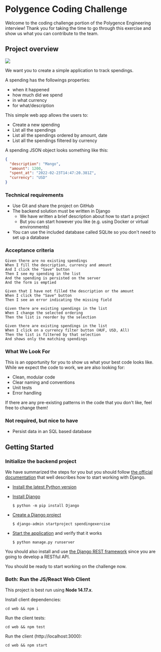 # Polygence Coding Challenge

Welcome to the coding challenge portion of the Polygence Engineering interview! Thank you for taking the time to go through this exercise and show us what you can contribute to the team.

## Project overview

![](app.png)

We want you to create a simple application to track spendings.

A spending has the followings properties:

- when it happened
- how much did we spend
- in what currency
- for what/description

This simple web app allows the users to:

- Create a new spending
- List all the spendings
- List all the spendings ordered by amount, date
- List all the spendings filtered by currency

A spending JSON object looks something like this:

```json
{
  "description": "Mango",
  "amount": 1200,
  "spent_at": "2022-02-23T14:47:20.381Z",
  "currency": "USD"
}
```

### Technical requirements

- Use Git and share the project on GitHub
- The backend solution must be written in Django
  - We have written a brief description about how to start a project
  - But you can start however you like (e.g. using Docker or virtual environments)
- You can use the included database called SQLite so you don't need to set up a database

### Acceptance criteria

```cucumber
Given there are no existing spendings
When I fill the description, currency and amount
And I click the "Save" button
Then I see my spending in the list
And the spending is persisted on the server
And the form is emptied

Given that I have not filled the description or the amount
When I click the "Save" button
Then I see an error indicating the missing field

Given there are existing spendings in the list
When I change the selected ordering
Then the list is reorder by the selection

Given there are existing spendings in the list
When I click on a currency filter button (HUF, USD, All)
Then the list is filtered by that selection
And shows only the matching spendings
```

### What We Look For

This is an opportunity for you to show us what your best code looks like. While we expect the code to work, we are also looking for:

- Clean, modular code
- Clear naming and conventions
- Unit tests
- Error handling

If there are any pre-existing patterns in the code that you don't like, feel free to change them!

### Not required, but nice to have

- Persist data in an SQL based database

## Getting Started

### Initialize the backend project

We have summarized the steps for you but you should follow [the official documentation][django-doc] that well describes
how to start working with Django.

- [Install the latest Python version][install-python]
- [Install Django][install-django]

  `$ python -m pip install Django`

- [Create a Django project][create-project]

  `$ django-admin startproject spendingexercise`

- [Start the application](start-application) and verify that it works

  `$ python manage.py runserver`

You should also install and use [the Django REST framework][drf-doc] since you are going to develop a RESTful API.

You should be ready to start working on the challenge now.

### Both: Run the JS/React Web Client

This project is best run using **Node 14.17.x**.

Install client dependencies:

```shell
cd web && npm i
```

Run the client tests:

```shell
cd web && npm test
```

Run the client (http://localhost:3000):

```shell
cd web && npm start
```

[django-doc]: https://docs.djangoproject.com/en/4.0/
[install-python]: https://docs.djangoproject.com/en/4.0/intro/install/#install-python
[install-django]: https://docs.djangoproject.com/en/4.0/topics/install/#installing-an-official-release-with-pip
[create-project]: https://docs.djangoproject.com/en/4.0/intro/tutorial01/#creating-a-project
[start-application]: https://docs.djangoproject.com/en/4.0/intro/tutorial01/#the-development-server
[drf-doc]: https://www.django-rest-framework.org/
